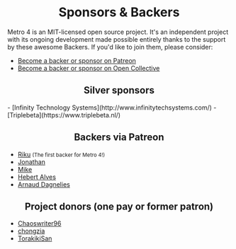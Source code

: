 <h1 align="center">Sponsors &amp; Backers</h1>

Metro 4 is an MIT-licensed open source project. 
It's an independent project with its ongoing development made possible entirely thanks to the support by these awesome Backers. 
If you'd like to join them, please consider:

- [Become a backer or sponsor on Patreon](https://www.patreon.com/metroui)
- [Become a backer or sponsor on Open Collective](https://opencollective.com/metro4#backer)

<!--
<h2 align="center">Platinum sponsors</h2>
-->

<!--
<h2 align="center">Gold sponsors</h2>
-->

<h2 align="center">Silver sponsors</h2>
 - [Infinity Technology Systems](http://www.infinitytechsystems.com/)
 - [Triplebeta](https://www.triplebeta.nl/)

<!--
<h2 align="center">Bronze via Patreon</h2>
-->

<!--
<h2 align="center">Generous Backers via Patreon ($50+)</h2>
-->

<h2 align="center">Backers via Patreon</h2>

 - [Riku](https://www.patreon.com/user/creators?u=8976699) <small>(The first backer for Metro 4!)</small>
 - [Jonathan](https://www.patreon.com/user/creators?u=10019621) 
 - [Mike](https://www.patreon.com/user/creators?u=2603858) 
 - [Hebert Alves](https://www.patreon.com/user/creators?u=10134199)
 - [Arnaud Dagnelies](https://www.patreon.com/user/creators?u=13947239)

<h2 align="center">Project donors (one pay or former patron)</h2>

 - [Chaoswriter96](https://github.com/Chaoswriter96)
 - [chongzia](https://www.patreon.com/user/creators?u=10094916)
 - [TorakikiSan](https://github.com/TorakikiSan)
